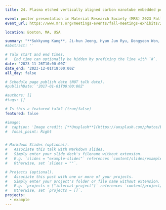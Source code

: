 ```yaml
---
title: 24. Plasma etched vertically aligned carbon nanotube embedded polyurethane surface for precision semiconductor wafer polishing

event: poster presentation in Material Research Society (MRS) 2023 Fall
event_url: https://www.mrs.org/meetings-events/fall-meetings-exhibits/2023-mrs-fall-meeting

location: Boston, MA, USA

summary: "**Sukkyung Kang**, Ji-hun Jeong, Hyun Jun Ryu, Dongyeon Won, Sanha Kim  **[Received MRS 2023 Outstanding Student Poster Award]**"
#abstract: ''

# Talk start and end times.
#   End time can optionally be hidden by prefixing the line with `#`.
date: '2023-11-26T10:00:00Z'
date_end: '2023-12-01T18:00:00Z'
all_day: false

# Schedule page publish date (NOT talk date).
#publishDate: '2017-01-01T00:00:00Z'

#authors: []
#tags: []

# Is this a featured talk? (true/false)
featured: false

#image:
#  caption: 'Image credit: [**Unsplash**](https://unsplash.com/photos/bzdhc5b3Bxs)'
#  focal_point: Right


# Markdown Slides (optional).
#   Associate this talk with Markdown slides.
#   Simply enter your slide deck's filename without extension.
#   E.g. `slides = "example-slides"` references `content/slides/example-slides.md`.
#   Otherwise, set `slides = ""`.

# Projects (optional).
#   Associate this post with one or more of your projects.
#   Simply enter your project's folder or file name without extension.
#   E.g. `projects = ["internal-project"]` references `content/project/deep-learning/index.md`.
#   Otherwise, set `projects = []`.
projects:
  - example
---
```


